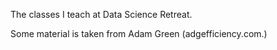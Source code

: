 The classes I teach at Data Science Retreat.

Some material is taken from Adam Green (adgefficiency.com.)
